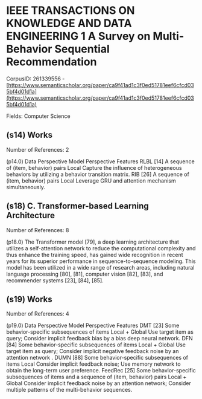 # IEEE TRANSACTIONS ON KNOWLEDGE AND DATA ENGINEERING 1 A Survey on Multi-Behavior Sequential Recommendation

CorpusID: 261339556 - [https://www.semanticscholar.org/paper/ca9f41ad1c3f0ed51781eef6cfcd035bf4d01d1a](https://www.semanticscholar.org/paper/ca9f41ad1c3f0ed51781eef6cfcd035bf4d01d1a)

Fields: Computer Science

## (s14) Works
Number of References: 2

(p14.0) Data Perspective Model Perspective Features RLBL [14] A sequence of (item, behavior) pairs Local Capture the influence of heterogeneous behaviors by utilizing a behavior transition matrix. RIB [26] A sequence of (item, behavior) pairs Local Leverage GRU and attention mechanism simultaneously.
## (s18) C. Transformer-based Learning Architecture
Number of References: 8

(p18.0) The Transformer model [79], a deep learning architecture that utilizes a self-attention network to reduce the computational complexity and thus enhance the training speed, has gained wide recognition in recent years for its superior performance in sequence-to-sequence modeling. This model has been utilized in a wide range of research areas, including natural language processing [80], [81], computer vision [82], [83], and recommender systems [23], [84], [85].
## (s19) Works
Number of References: 4

(p19.0) Data Perspective Model Perspective Features DMT [23] Some behavior-specific subsequences of items Local + Global Use target item as query; Consider implicit feedback bias by a bias deep neural network. DFN [84] Some behavior-specific subsequences of items Local + Global Use target item as query; Consider implicit negative feedback noise by an attention network . DUMN [88] Some behavior-specific subsequences of items Local Consider implicit feedback noise; Use memory network to obtain the long-term user preference. FeedRec [25] Some behavior-specific subsequences of items and a sequence of (item, behavior) pairs Local + Global Consider implicit feedback noise by an attention network; Consider multiple patterns of the multi-behavior sequences.
